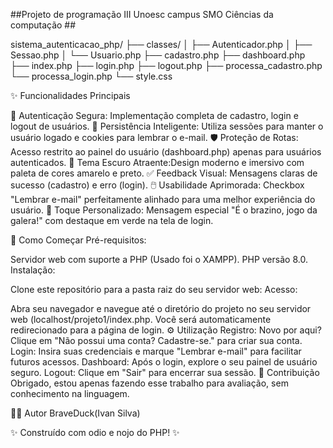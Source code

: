 ##Projeto de programação III Unoesc campus SMO Ciências da computação ##

sistema_autenticacao_php/ ├── classes/ │ ├── Autenticador.php │ ├── Sessao.php │ └── Usuario.php ├── cadastro.php ├── dashboard.php ├── index.php ├── login.php ├── logout.php ├── processa_cadastro.php └── processa_login.php └── style.css

✨ Funcionalidades Principais

🔑 Autenticação Segura: Implementação completa de cadastro, login e logout de usuários. 💾 Persistência Inteligente: Utiliza sessões para manter o usuário logado e cookies para lembrar o e-mail. 🛡️ Proteção de Rotas: Acesso restrito ao painel do usuário (dashboard.php) apenas para usuários autenticados. 🎨 Tema Escuro Atraente:Design moderno e imersivo com paleta de cores amarelo e preto. ✅ Feedback Visual: Mensagens claras de sucesso (cadastro) e erro (login). 🖱️ Usabilidade Aprimorada: Checkbox "Lembrar e-mail" perfeitamente alinhado para uma melhor experiência do usuário. 📢 Toque Personalizado: Mensagem especial "É o brazino, jogo da galera!" com destaque em verde na tela de login.

🚀 Como Começar
Pré-requisitos:

Servidor web com suporte a PHP (Usado foi o XAMPP).
PHP versão 8.0.
Instalação:

Clone este repositório para a pasta raiz do seu servidor web:
Acesso:

Abra seu navegador e navegue até o diretório do projeto no seu servidor web (localhost/projeto1/index.php. Você será automaticamente redirecionado para a página de login.
⚙️ Utilização
Registro: Novo por aqui? Clique em "Não possui uma conta? Cadastre-se." para criar sua conta.
Login: Insira suas credenciais e marque "Lembrar e-mail" para facilitar futuros acessos.
Dashboard: Após o login, explore o seu painel de usuário seguro.
Logout: Clique em "Sair" para encerrar sua sessão.
🤝 Contribuição
Obrigado, estou apenas fazendo esse trabalho para avaliação, sem conhecimento na linguagem.

🧑‍💻 Autor
BraveDuck(Ivan Silva)

✨ Construído com odio e nojo do PHP! ✨
